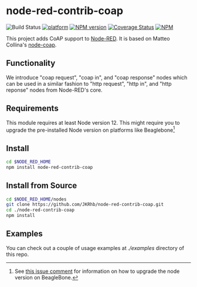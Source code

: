 # node-red-contrib-coap

![Build Status](https://github.com/JKRhb/node-red-contrib-coap/workflows/Build%20Status/badge.svg)
[![platform](https://img.shields.io/badge/platform-Node--RED-red)](https://flows.nodered.org/node/node-red-contrib-coap)
[![NPM version](https://badge.fury.io/js/node-red-contrib-coap.svg)](https://www.npmjs.com/package/node-red-contrib-coap)
[![Coverage Status](https://coveralls.io/repos/github/JKRhb/node-red-contrib-coap/badge.svg?branch=master)](https://coveralls.io/github/JKRhb/node-red-contrib-coap?branch=master)
[![NPM](https://img.shields.io/npm/l/node-red-contrib-coap)](https://github.com/JKRhb/node-red-contrib-coap/blob/master/LICENSE)

This project adds CoAP support to [Node-RED](http://nodered.org/). It is based on Matteo Collina's [node-coap](https://github.com/mcollina/node-coap).

## Functionality

We introduce "coap request", "coap in", and "coap response" nodes which can be used in a similar fashion to "http request", "http in", and "http reponse" nodes from Node-RED's core.

## Requirements

This module requires at least Node version 12.
This might require you to upgrade the pre-installed Node version on platforms like Beaglebone[^1]

[^1]: See [this issue comment](https://github.com/JKRhb/node-red-contrib-coap/issues/40#issuecomment-1086693878) for information on how to upgrade the node version on BeagleBone.

## Install

```bash
cd $NODE_RED_HOME
npm install node-red-contrib-coap
```

## Install from Source

```bash
cd $NODE_RED_HOME/nodes
git clone https://github.com/JKRhb/node-red-contrib-coap.git
cd ./node-red-contrib-coap
npm install
```

## Examples
You can check out a couple of usage examples at *./examples* directory of this repo.

